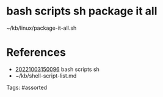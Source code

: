 # bash scripts sh package it all
~/kb/linux/package-it-all.sh

# References
- [20221003150096](/zet/20221003150096/) bash scripts sh
- ~/kb/shell-script-list.md

Tags:
    #assorted


